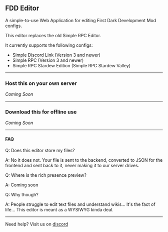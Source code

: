 ## FDD Editor

A simple-to-use Web Application for editing First Dark Development Mod configs.

This editor replaces the old Simple RPC Editor.

It currently supports the following configs:

- Simple Discord Link (Version 3 and newer)
- Simple RPC (Version 3 and newer)
- Simple RPC Stardew Edition (Simple RPC Stardew Valley)


***

### Host this on your own server

*Coming Soon*

***

### Download this for offline use

*Coming Soon*

***

#### FAQ

Q: Does this editor store my files? 

A: No it does not. Your file is sent to the backend, converted to JSON for the frontend and sent back to it, never making it to our server drives.

Q: Where is the rich presence preview?

A: Coming soon

Q: Why though?

A: People struggle to edit text files and understand wikis... It's the fact of life... This editor is meant as a WYSIWYG kinda deal.


---

Need help? Visit us on [discord](https://discord.firstdark.dev)